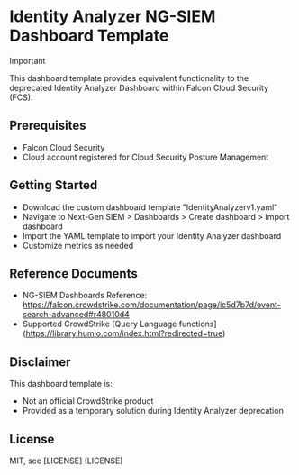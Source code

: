 # Identity Analyzer NG-SIEM Dashboard Template
> [!IMPORTANT]  
> This dashboard template provides equivalent functionality to the deprecated Identity Analyzer Dashboard within Falcon Cloud Security (FCS).

## Prerequisites

- Falcon Cloud Security
- Cloud account registered for Cloud Security Posture Management

## Getting Started

- Download the custom dashboard template "IdentityAnalyzerv1.yaml"
- Navigate to Next-Gen SIEM > Dashboards > Create dashboard > Import dashboard
- Import the YAML template to import your Identity Analyzer dashboard
- Customize metrics as needed

## Reference Documents
- NG-SIEM Dashboards Reference: https://falcon.crowdstrike.com/documentation/page/ic5d7b7d/event-search-advanced#r48010d4
- Supported CrowdStrike [Query Language functions] (https://library.humio.com/index.html?redirected=true)

## Disclaimer

This dashboard template is:
- Not an official CrowdStrike product
- Provided as a temporary solution during Identity Analyzer deprecation

## License
MIT, see [LICENSE] (LICENSE)

